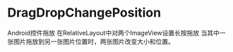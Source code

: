 # DragDropChangePosition
Android控件拖放
在RelativeLayout中对两个ImageView设置长按拖放
当其中一张图片拖放到另一张图片位置时，两张图片改变大小和位置。
